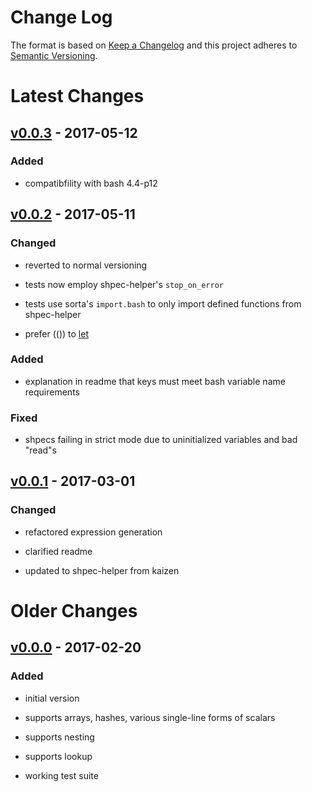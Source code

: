 Change Log
==========

The format is based on [Keep a Changelog] and this project adheres to
[Semantic Versioning].

Latest Changes
==============

[v0.0.3] - 2017-05-12
------------

### Added

-   compatibfility with bash 4.4-p12

[v0.0.2] - 2017-05-11
---------------------

### Changed

-   reverted to normal versioning

-   tests now employ shpec-helper's `stop_on_error`

-   tests use sorta's `import.bash` to only import defined functions
    from shpec-helper

-   prefer (()) to [let]

### Added

-   explanation in readme that keys must meet bash variable name
    requirements

### Fixed

-   shpecs failing in strict mode due to uninitialized variables and bad
    "read"s

[v0.0.1] - 2017-03-01
---------------------

### Changed

-   refactored expression generation

-   clarified readme

-   updated to shpec-helper from kaizen

Older Changes
=============

[v0.0.0] - 2017-02-20
---------------------

### Added

-   initial version

-   supports arrays, hashes, various single-line forms of scalars

-   supports nesting

-   supports lookup

-   working test suite

  [Keep a Changelog]: http://keepachangelog.com/
  [Semantic Versioning]: http://semver.org/
  [v0.0.3]: https://github.com/binaryphile/y2s/compare/v0.0.2...v0.0.3
  [v0.0.2]: https://github.com/binaryphile/y2s/compare/v0.0.1...v0.0.2
  [let]: http://wiki.bash-hackers.org/commands/builtin/let
  [v0.0.1]: https://github.com/binaryphile/y2s/compare/v0.0.0...v0.0.1
  [v0.0.0]: https://github.com/binaryphile/y2s/tree/v0.0.0
